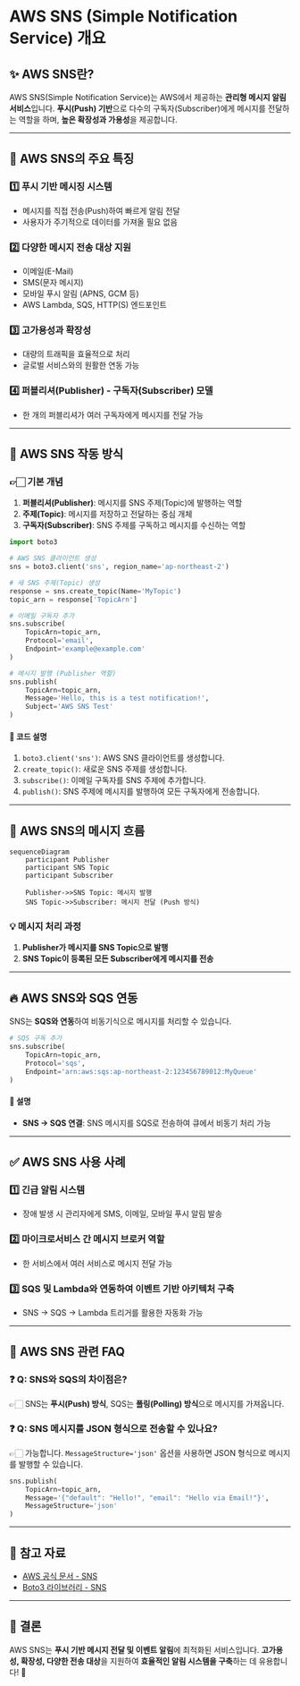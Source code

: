 # AWS SNS (Simple Notification Service) 개요

## ✨ AWS SNS란?
AWS SNS(Simple Notification Service)는 AWS에서 제공하는 **관리형 메시지 알림 서비스**입니다. **푸시(Push) 기반**으로 다수의 구독자(Subscriber)에게 메시지를 전달하는 역할을 하며, **높은 확장성과 가용성**을 제공합니다.

---

## 📌 AWS SNS의 주요 특징
### 1️⃣ **푸시 기반 메시징 시스템**
- 메시지를 직접 전송(Push)하여 빠르게 알림 전달
- 사용자가 주기적으로 데이터를 가져올 필요 없음

### 2️⃣ **다양한 메시지 전송 대상 지원**
- 이메일(E-Mail)
- SMS(문자 메시지)
- 모바일 푸시 알림 (APNS, GCM 등)
- AWS Lambda, SQS, HTTP(S) 엔드포인트

### 3️⃣ **고가용성과 확장성**
- 대량의 트래픽을 효율적으로 처리
- 글로벌 서비스와의 원활한 연동 가능

### 4️⃣ **퍼블리셔(Publisher) - 구독자(Subscriber) 모델**
- 한 개의 퍼블리셔가 여러 구독자에게 메시지를 전달 가능

---

## 🚀 AWS SNS 작동 방식
### 👉🏻 **기본 개념**
1. **퍼블리셔(Publisher)**: 메시지를 SNS 주제(Topic)에 발행하는 역할
2. **주제(Topic)**: 메시지를 저장하고 전달하는 중심 개체
3. **구독자(Subscriber)**: SNS 주제를 구독하고 메시지를 수신하는 역할

```python
import boto3

# AWS SNS 클라이언트 생성
sns = boto3.client('sns', region_name='ap-northeast-2')

# 새 SNS 주제(Topic) 생성
response = sns.create_topic(Name='MyTopic')
topic_arn = response['TopicArn']

# 이메일 구독자 추가
sns.subscribe(
    TopicArn=topic_arn,
    Protocol='email',
    Endpoint='example@example.com'
)

# 메시지 발행 (Publisher 역할)
sns.publish(
    TopicArn=topic_arn,
    Message='Hello, this is a test notification!',
    Subject='AWS SNS Test'
)
```

#### 📌 **코드 설명**
1. `boto3.client('sns')`: AWS SNS 클라이언트를 생성합니다.
2. `create_topic()`: 새로운 SNS 주제를 생성합니다.
3. `subscribe()`: 이메일 구독자를 SNS 주제에 추가합니다.
4. `publish()`: SNS 주제에 메시지를 발행하여 모든 구독자에게 전송합니다.

---

## 🔹 AWS SNS의 메시지 흐름

```mermaid
sequenceDiagram
    participant Publisher
    participant SNS Topic
    participant Subscriber

    Publisher->>SNS Topic: 메시지 발행
    SNS Topic->>Subscriber: 메시지 전달 (Push 방식)
```

### 💡 **메시지 처리 과정**
1. **Publisher가 메시지를 SNS Topic으로 발행**
2. **SNS Topic이 등록된 모든 Subscriber에게 메시지를 전송**

---

## 🔥 AWS SNS와 SQS 연동
SNS는 **SQS와 연동**하여 비동기식으로 메시지를 처리할 수 있습니다.

```python
# SQS 구독 추가
sns.subscribe(
    TopicArn=topic_arn,
    Protocol='sqs',
    Endpoint='arn:aws:sqs:ap-northeast-2:123456789012:MyQueue'
)
```

#### 📌 **설명**
- **SNS → SQS 연결**: SNS 메시지를 SQS로 전송하여 큐에서 비동기 처리 가능

---

## ✅ AWS SNS 사용 사례

### 1️⃣ **긴급 알림 시스템**
- 장애 발생 시 관리자에게 SMS, 이메일, 모바일 푸시 알림 발송

### 2️⃣ **마이크로서비스 간 메시지 브로커 역할**
- 한 서비스에서 여러 서비스로 메시지 전달 가능

### 3️⃣ **SQS 및 Lambda와 연동하여 이벤트 기반 아키텍처 구축**
- SNS → SQS → Lambda 트리거를 활용한 자동화 가능

---

## 🌟 AWS SNS 관련 FAQ
### ❓ **Q: SNS와 SQS의 차이점은?**
👉🏻 SNS는 **푸시(Push) 방식**, SQS는 **폴링(Polling) 방식**으로 메시지를 가져옵니다.

### ❓ **Q: SNS 메시지를 JSON 형식으로 전송할 수 있나요?**
👉🏻 가능합니다. `MessageStructure='json'` 옵션을 사용하면 JSON 형식으로 메시지를 발행할 수 있습니다.

```python
sns.publish(
    TopicArn=topic_arn,
    Message='{"default": "Hello!", "email": "Hello via Email!"}',
    MessageStructure='json'
)
```

---

## 🔗 참고 자료
- [AWS 공식 문서 - SNS](https://docs.aws.amazon.com/ko_kr/sns/latest/dg/welcome.html)
- [Boto3 라이브러리 - SNS](https://boto3.amazonaws.com/v1/documentation/api/latest/reference/services/sns.html)

---

## 🎯 결론
AWS SNS는 **푸시 기반 메시지 전달 및 이벤트 알림**에 최적화된 서비스입니다. **고가용성, 확장성, 다양한 전송 대상**을 지원하여 **효율적인 알림 시스템을 구축**하는 데 유용합니다! 🚀
